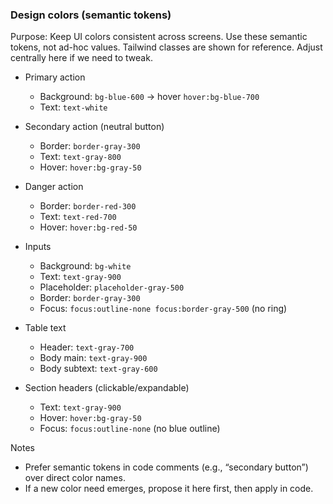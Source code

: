 ### Design colors (semantic tokens)

Purpose: Keep UI colors consistent across screens. Use these semantic tokens, not ad-hoc values. Tailwind classes are shown for reference. Adjust centrally here if we need to tweak.

- Primary action
  - Background: `bg-blue-600` → hover `hover:bg-blue-700`
  - Text: `text-white`

- Secondary action (neutral button)
  - Border: `border-gray-300`
  - Text: `text-gray-800`
  - Hover: `hover:bg-gray-50`

- Danger action
  - Border: `border-red-300`
  - Text: `text-red-700`
  - Hover: `hover:bg-red-50`

- Inputs
  - Background: `bg-white`
  - Text: `text-gray-900`
  - Placeholder: `placeholder-gray-500`
  - Border: `border-gray-300`
  - Focus: `focus:outline-none focus:border-gray-500` (no ring)

- Table text
  - Header: `text-gray-700`
  - Body main: `text-gray-900`
  - Body subtext: `text-gray-600`

- Section headers (clickable/expandable)
  - Text: `text-gray-900`
  - Hover: `hover:bg-gray-50`
  - Focus: `focus:outline-none` (no blue outline)

Notes
- Prefer semantic tokens in code comments (e.g., “secondary button”) over direct color names.
- If a new color need emerges, propose it here first, then apply in code.

